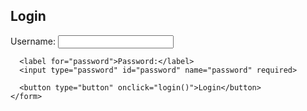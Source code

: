 <!DOCTYPE html>
<html lang="en">
<head>
  <meta charset="UTF-8">
  <meta name="viewport" content="width=device-width, initial-scale=1.0">
  <title>Login Page</title>
  <link rel="stylesheet" href="styles.css">
</head>
<body>
  <div class="login-container">
    <h2>Login</h2>
    <form id="loginForm">
      <label for="username">Username:</label>
      <input type="text" id="username" name="username" required>

      <label for="password">Password:</label>
      <input type="password" id="password" name="password" required>

      <button type="button" onclick="login()">Login</button>
    </form>
  </div>

  <script src="script.js"></script>
</body>
</html>

